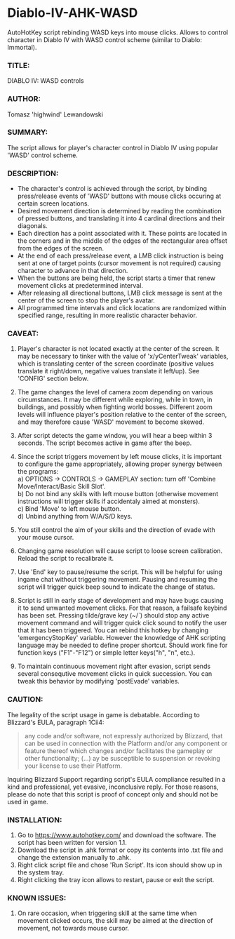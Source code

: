 # Diablo-IV-AHK-WASD
AutoHotKey script rebinding WASD keys into mouse clicks. Allows to control character in Diablo IV with WASD control scheme (similar to Diablo: Immortal).

### TITLE:
DIABLO IV: WASD controls
	
### AUTHOR:
Tomasz 'highwind' Lewandowski
	
### SUMMARY:
The script allows for player's character control in Diablo IV using popular 'WASD' control scheme.
	
### DESCRIPTION:
- The character's control is achieved through the script, by binding press/release events of 'WASD' buttons with mouse clicks occuring at certain screen locations.
- Desired movement direction is determined by reading the combination of pressed buttons, and translating it into 4 cardinal directions and their diagonals.
- Each direction has a point associated with it. These points are located in the corners and in the middle of the edges of the rectangular area offset from the edges of the screen.
- At the end of each press/release event, a LMB click instruction is being sent at one of target points (cursor movement is not required) causing character to advance in that direction.
- When the buttons are being held, the script starts a timer that renew movement clicks at predetermined interval. 
- After releasing all directional buttons, LMB click message is sent at the center of the screen to stop the player's avatar.
- All programmed time intervals and click locations are randomized within specified range, resulting in more realistic character behavior. 
	
### CAVEAT:
1) Player's character is not located exactly at the center of the screen. It may be necessary to tinker with the value of
  'x/yCenterTweak' variables, which is translating center of the screen coordinate (positive values translate it right/down,
  negative values translate it left/up). See 'CONFIG' section below.
2) The game changes the level of camera zoom depending on various circumstances. It may be different while exploring, while in town,
  in buildings, and possibly when fighting world bosses. Different zoom levels will influence player's position relative to the
  center of the screen, and may therefore cause 'WASD' movement to become skewed.
3) After script detects the game window, you will hear a beep within 3 seconds. The script becomes active in game after the beep.
4) Since the script triggers movement by left mouse clicks, it is important to configure the game appropriately,
  allowing proper synergy between the programs: <br/>
	a) OPTIONS -> CONTROLS -> GAMEPLAY section: turn off 'Combine Move/Interact/Basic Skill Slot'. <br/>
	b) Do not bind any skills with left mouse button (otherwise movement instructions will trigger skills
		if accidentaly aimed at monsters). <br/>
	c) Bind 'Move' to left mouse button. <br/>
	d) Unbind anything from W/A/S/D keys. <br/>
		
5) You still control the aim of your skills and the direction of evade with your mouse cursor.
6) Changing game resolution will cause script to loose screen calibration. Reload the script to recalibrate it.
7) Use 'End' key to pause/resume the script. This will be helpful for using ingame chat without triggering movement.
	Pausing and resuming the script will trigger quick beep sound to indicate the change of status. 
8) Script is still in early stage of development and may have bugs causing it to send unwanted movement clicks. For that reason,
  a failsafe keybind has been set. Pressing tilde/grave key (~/`) should stop any active movement command and will trigger quick
  click sound to notify the user that it has been triggered. You can rebind this hotkey by changing 'emergencyStopKey' variable.
  However the knowledge of AHK scripting language may be needed to define proper shortcut. Should work fine for function keys ("F1"-"F12")
  or simple letter keys("h", "n", etc.).
9) To maintain continuous movement right after evasion, script sends several consequtive movement clicks in
  quick succession. You can tweak this behavior by modifying 'postEvade' variables.
	
### CAUTION:
The legality of the script usage in game is debatable. According to Blizzard's EULA, paragraph 1Cii4:
> any code and/or software, not expressly authorized by Blizzard, that can be used in connection with the Platform
and/or any component or feature thereof which changes and/or facilitates the gameplay or other functionality;
(...) ay be susceptible to suspension or revoking your license to use their Platform.

Inquiring Blizzard Support regarding script's EULA compliance resulted in a kind and professional,
yet evasive, inconclusive reply. For those reasons, please do note that this script is proof of concept only
and should not be used in game.
	
	
### INSTALLATION:
1) Go to https://www.autohotkey.com/ and download the software. The script has been written for version 1.1.
2) Download the script in .ahk format or copy its contents into .txt file and change the extension manually to .ahk.
3) Right click script file and chose 'Run Script'. Its icon should show up in the system tray.
4) Right clicking the tray icon allows to restart, pause or exit the script.
	
### KNOWN ISSUES:
1) On rare occasion, when triggering skill at the same time when movement clicked occurs, the skill may be aimed at the
  direction of movement, not towards mouse cursor.
